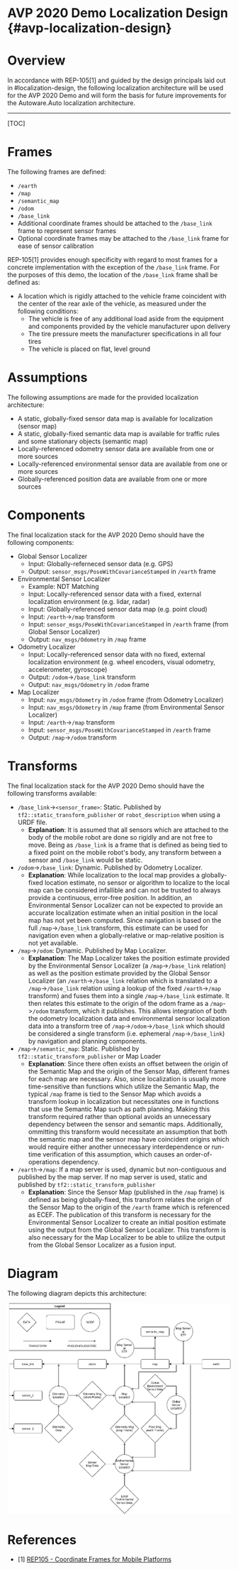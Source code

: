 AVP 2020 Demo Localization Design {#avp-localization-design}
============================================================

# Overview

In accordance with REP-105[1] and guided by the design principals laid out in #localization-design, the following localization architecture will be used for the AVP 2020 Demo and will form the basis for future improvements for the Autoware.Auto localization architecture.

---

[TOC]


# Frames

The following frames are defined:
- `/earth`
- `/map`
- `/semantic_map`
- `/odom`
- `/base_link`
- Additional coordinate frames should be attached to the `/base_link` frame to represent sensor frames
- Optional coordinate frames may be attached to the `/base_link` frame for ease of sensor calibration

REP-105[1] provides enough specificity with regard to most frames for a concrete implementation with the exception of the `/base_link` frame. For the purposes of this demo, the location of the `/base_link` frame shall be defined as:

- A location which is rigidly attached to the vehicle frame coincident with the center of the rear axle of the vehicle, as measured under the following conditions:
  - The vehicle is free of any additional load aside from the equipment and components provided by the vehicle manufacturer upon delivery
  - The tire pressure meets the manufacturer specifications in all four tires
  - The vehicle is placed on flat, level ground

# Assumptions

The following assumptions are made for the provided localization architecture:
- A static, globally-fixed sensor data map is available for localization (sensor map)
- A static, globally-fixed semantic data map is available for traffic rules and some stationary objects (semantic map)
- Locally-referenced odometry sensor data are available from one or more sources
- Locally-referenced environmental sensor data are available from one or more sources
- Globally-referenced position data are available from one or more sources

# Components

The final localization stack for the AVP 2020 Demo should have the following components:
- Global Sensor Localizer
  - Input: Globally-referneced sensor data (e.g. GPS)
  - Output: `sensor_msgs/PoseWithCovarianceStamped` in `/earth` frame
- Environmental Sensor Localizer
  - Example: NDT Matching
  - Input: Locally-referenced sensor data with a fixed, external localization environment (e.g. lidar, radar)
  - Input: Globally-referenced sensor data map (e.g. point cloud)
  - Input: `/earth`->`/map` transform
  - Input: `sensor_msgs/PoseWithCovarianceStamped` in `/earth` frame (from Global Sensor Localizer)
  - Output: `nav_msgs/Odometry` in `/map` frame
- Odometry Localizer
  - Input: Locally-referenced sensor data with no fixed, external localization environment (e.g. wheel encoders, visual odometry, accelerometer, gyroscope)
  - Output: `/odom`->`/base_link` transform
  - Output: `nav_msgs/Odometry` in `/odom` frame
- Map Localizer
  - Input: `nav_msgs/Odometry` in `/odom` frame (from Odometry Localizer)
  - Input: `nav_msgs/Odometry` in `/map` frame (from Environmental Sensor Localizer)
  - Input: `/earth`->`/map` transform
  - Input: `sensor_msgs/PoseWithCovarianceStamped` in `/earth` frame
  - Output: `/map`->`/odom` transform

# Transforms

The final localization stack for the AVP 2020 Demo should have the following transforms available:
- `/base_link`->`<sensor_frame>`: Static. Published by `tf2::static_transform_publisher` or `robot_description` when using a URDF file.
  - **Explanation**: It is assumed that all sensors which are attached to the body of the mobile robot are done so rigidly and are not free to move. Being as `/base_link` is a frame that is defined as being tied to a fixed point on the mobile robot's body, any transform between a sensor and `/base_link` would be static.
- `/odom`->`/base_link`: Dynamic. Published by Odometry Localizer.
  - **Explanation**: While localization to the local map provides a globally-fixed location estimate, no sensor or algorithm to localize to the local map can be considered infallible and can not be trusted to always provide a continuous, error-free position. In addition, an Environmental Sensor Localizer can not be expected to provide an accurate localization estimate when an initial position in the local map has not yet been computed. Since navigation is based on the full `/map`->`/base_link` transform, this estimate can be used for navigation even when a globally-relative or map-relative position is not yet available.
- `/map`->`/odom`: Dynamic. Published by Map Localizer.
  - **Explanation**: The Map Localizer takes the position estimate provided by the Environmental Sensor Localizer (a `/map`->`/base_link` relation) as well as the position estimate provided by the Global Sensor Localizer (an `/earth`->`/base_link` relation which is translated to a `/map`->`/base_link` relation using a lookup of the fixed `/earth`->`/map` transform) and fuses them into a single `/map`->`/base_link` estimate. It then relates this estimate to the origin of the odom frame as a `/map`->`/odom` transform, which it publishes. This allows integration of both the odometry localization data and environmental sensor localization data into a transform tree of `/map`->`/odom`->`/base_link` which should be considered a single transform (i.e. ephemeral `/map`->`/base_link`) by navigation and planning components.
- `/map`->`/semantic_map`: Static. Published by `tf2::static_transform_publisher` or Map Loader
  - **Explanation**: Since there often exists an offset between the origin of the Semantic Map and the origin of the Sensor Map, different frames for each map are necessary. Also, since localization is usually more time-sensitive than functions which utilize the Semantic Map, the typical `/map` frame is tied to the Sensor Map which avoids a transform lookup in localization but necessitates one in functions that use the Semantic Map such as path planning. Making this transform required rather than optional avoids an unnecessary dependency between the sensor and semantic maps. Additionally, ommitting this transform would necessitate an assumption that both the semantic map and the sensor map have coincident origins which would require either another unnecessary interdependence or run-time verification of this assumption, which causes an order-of-operations dependency.
- `/earth`->`/map`: If a map server is used, dynamic but non-contiguous and published by the map server. If no map server is used, static and published by `tf2::static_transform_publisher`
  - **Explanation**: Since the Sensor Map (published in the `/map` frame) is defined as being globally-fixed, this transform relates the origin of the Sensor Map to the origin of the `/earth` frame which is referenced as ECEF. The publication of this transform is necessary for the Environmental Sensor Localizer to create an initial position estimate using the output from the Global Sensor Localizer. This transform is also necessary for the Map Localizer to be able to utilize the output from the Global Sensor Localizer as a fusion input.

# Diagram

The following diagram depicts this architecture:

![AVPTFTree](avp-tf-tree.png)

# References

- [1] [REP105 - Coordinate Frames for Mobile Platforms](https://www.ros.org/reps/rep-0105.html)
